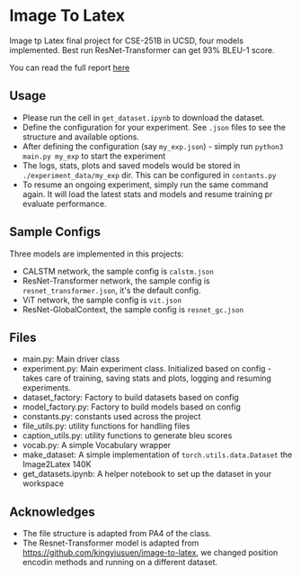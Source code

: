 # Image To Latex
Image tp Latex final project for CSE-251B in UCSD, four models implemented. Best run ResNet-Transformer can get 93% BLEU-1 score.

You can read the full report [here](Final_Project.pdf)

## Usage
* Please run the cell in `get_dataset.ipynb` to download the dataset.
* Define the configuration for your experiment. See `.json` files to see the structure and available options.
* After defining the configuration (say `my_exp.json`) - simply run `python3 main.py my_exp` to start the experiment
* The logs, stats, plots and saved models would be stored in `./experiment_data/my_exp` dir. This can be configured in `contants.py`
* To resume an ongoing experiment, simply run the same command again. It will load the latest stats and models and resume training pr evaluate performance.

## Sample Configs
Three models are implemented in this projects:
* CALSTM network, the sample config is `calstm.json`
* ResNet-Transformer network, the sample config is `resnet_transformer.json`, it's the default config.
* ViT network, the sample config is `vit.json`
* ResNet-GlobalContext, the sample config is `resnet_gc.json`

## Files
- main.py: Main driver class
- experiment.py: Main experiment class. Initialized based on config - takes care of training, saving stats and plots, logging and resuming experiments.
- dataset_factory: Factory to build datasets based on config
- model_factory.py: Factory to build models based on config
- constants.py: constants used across the project
- file_utils.py: utility functions for handling files 
- caption_utils.py: utility functions to generate bleu scores
- vocab.py: A simple Vocabulary wrapper
- make_dataset: A simple implementation of `torch.utils.data.Dataset` the Image2Latex 140K
- get_datasets.ipynb: A helper notebook to set up the dataset in your workspace

## Acknowledges
* The file structure is adapted from PA4 of the class.
* The Resnet-Transformer model is adapted from https://github.com/kingyiusuen/image-to-latex, we changed position encodin methods and running on a different dataset.
